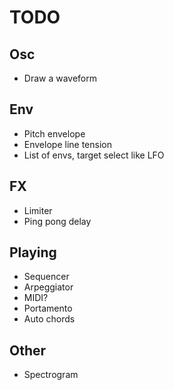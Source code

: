 # TODO

## Osc

- Draw a waveform

## Env

- Pitch envelope
- Envelope line tension
- List of envs, target select like LFO

## FX

- Limiter
- Ping pong delay

## Playing

- Sequencer
- Arpeggiator
- MIDI?
- Portamento
- Auto chords

## Other

- Spectrogram
